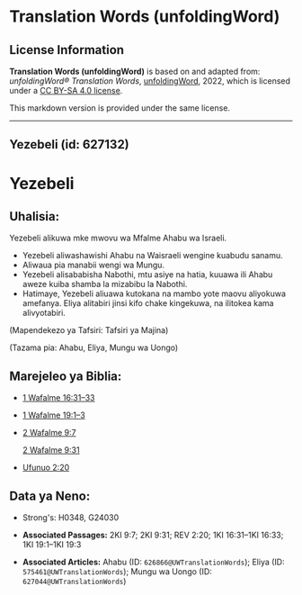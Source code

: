 # Translation Words (unfoldingWord)

## License Information

**Translation Words (unfoldingWord)** is based on and adapted from: _unfoldingWord® Translation Words_, [unfoldingWord](https://unfoldingword.org/utw), 2022, which is licensed under a [CC BY-SA 4.0 license](https://creativecommons.org/licenses/by-sa/4.0/legalcode.en).

This markdown version is provided under the same license.



--------------------------------

## Yezebeli (id: 627132)

Yezebeli
========

Uhalisia:
---------

Yezebeli alikuwa mke mwovu wa Mfalme Ahabu wa Israeli.

* Yezebeli aliwashawishi Ahabu na Waisraeli wengine kuabudu sanamu.
* Aliwaua pia manabii wengi wa Mungu.
* Yezebeli alisababisha Nabothi, mtu asiye na hatia, kuuawa ili Ahabu aweze kuiba shamba la mizabibu la Nabothi.
* Hatimaye, Yezebeli aliuawa kutokana na mambo yote maovu aliyokuwa amefanya. Eliya alitabiri jinsi kifo chake kingekuwa, na ilitokea kama alivyotabiri.

(Mapendekezo ya Tafsiri: Tafsiri ya Majina)

(Tazama pia: Ahabu, Eliya, Mungu wa Uongo)

Marejeleo ya Biblia:
--------------------

* [1 Wafalme 16:31–33](https://ref.ly/1Kgs16:31-1Kgs16:33)
* [1 Wafalme 19:1–3](https://ref.ly/1Kgs19:1-1Kgs19:3)
* [2 Wafalme 9:7](https://ref.ly/2Kgs9:7)

    [2 Wafalme 9:31](https://ref.ly/2Kgs9:31)

* [Ufunuo 2:20](https://ref.ly/Rev2:20)

Data ya Neno:
-------------

* Strong's: H0348, G24030

* **Associated Passages:** 2KI 9:7; 2KI 9:31; REV 2:20; 1KI 16:31–1KI 16:33; 1KI 19:1–1KI 19:3
* **Associated Articles:** Ahabu (ID: `626866@UWTranslationWords`); Eliya (ID: `575461@UWTranslationWords`); Mungu wa Uongo (ID: `627044@UWTranslationWords`)

